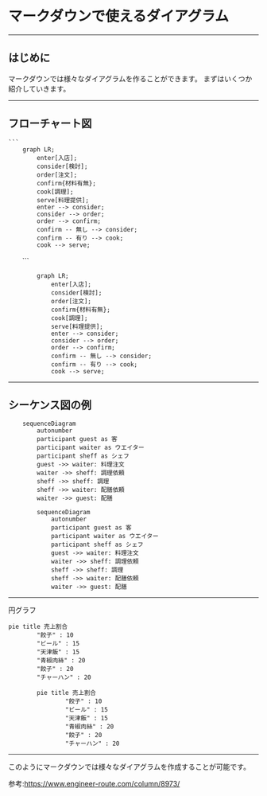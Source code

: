 # マークダウンで使えるダイアグラム
***
## はじめに
マークダウンでは様々なダイアグラムを作ることができます。
まずはいくつか紹介していきます。
***
## フローチャート図
    ```
        graph LR;
            enter[入店];
            consider[検討];
            order[注文];
            confirm{材料有無};
            cook[調理];
            serve[料理提供];
            enter --> consider;
            consider --> order;
            order --> confirm;
            confirm -- 無し --> consider;
            confirm -- 有り --> cook;
            cook --> serve;
　　```

```mermaid
        graph LR;
            enter[入店];
            consider[検討];
            order[注文];
            confirm{材料有無};
            cook[調理];
            serve[料理提供];
            enter --> consider;
            consider --> order;
            order --> confirm;
            confirm -- 無し --> consider;
            confirm -- 有り --> cook;
            cook --> serve;
```
***
## シーケンス図の例
```
    sequenceDiagram
        autonumber
        participant guest as 客
        participant waiter as ウエイター
        participant sheff as シェフ
        guest ->> waiter: 料理注文
        waiter ->> sheff: 調理依頼
        sheff ->> sheff: 調理
        sheff ->> waiter: 配膳依頼
        waiter ->> guest: 配膳
```

```mermaid
        sequenceDiagram
            autonumber
            participant guest as 客
            participant waiter as ウエイター
            participant sheff as シェフ
            guest ->> waiter: 料理注文
            waiter ->> sheff: 調理依頼
            sheff ->> sheff: 調理
            sheff ->> waiter: 配膳依頼
            waiter ->> guest: 配膳
```
***
円グラフ

```
pie title 売上割合
        "餃子" : 10
        "ビール" : 15
        "天津飯" : 15
        "青椒肉絲" : 20
        "餃子" : 20
        "チャーハン" : 20
```

```mermaid
        pie title 売上割合
                "餃子" : 10
                "ビール" : 15
                "天津飯" : 15
                "青椒肉絲" : 20
                "餃子" : 20
                "チャーハン" : 20
```
***
このようにマークダウンでは様々なダイアグラムを作成することが可能です。

参考:https://www.engineer-route.com/column/8973/